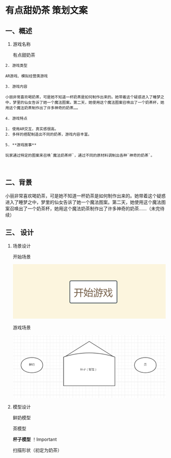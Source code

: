 #  有点甜奶茶 策划文案

## 一、概述

 1.  游戏名称

     有点甜奶茶

	2. 游戏类型

    AR游戏、模拟经营类游戏

	3. 游戏内容

    小丽非常喜欢喝奶茶，可是她不知道一杯奶茶是如何制作出来的。她带着这个疑惑进入了睡梦之中，梦里的仙女告诉了她一个魔法图案。第二天，她使用这个魔法图案召唤出了一个奶茶杯，她用这个魔法奶茶制作出了许多神奇的奶茶……

	4. 游戏特点

    1. 使用AR交互，真实感很高。
    2. 多样的搭配制造出不同的奶茶，游戏内容丰富。

	5. **游戏故事**

    玩家通过特定的图案来召唤`魔法奶茶杯`，通过不同的原材料调制出各种`神奇的奶茶`。

    ​

## 二、背景

小丽非常喜欢喝奶茶，可是她不知道一杯奶茶是如何制作出来的。她带着这个疑惑进入了睡梦之中，梦里的仙女告诉了她一个魔法图案。第二天，她使用这个魔法图案召唤出了一个奶茶杯，她用这个魔法奶茶制作出了许多神奇的奶茶……（未完待续）

## 三、 设计

1. 场景设计

   开始场景

   ![开始场景](start.png)

   游戏场景

   ![游戏场景](game.png)

2. 模型设计

   鲜奶模型

   茶模型

   **杯子模型** ！Important

   扫描形状（初定为奶茶）

